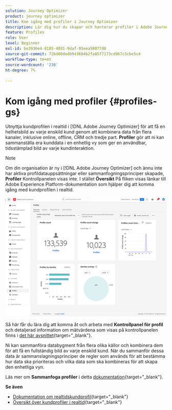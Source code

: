 ```yaml
---
solution: Journey Optimizer
product: journey optimizer
title: Kom igång med profiler i Journey Optimizer
description: Lär dig hur du skapar och hanterar profiler i Adobe Journey Optimizer
feature: Profiles
role: User
level: Beginner
exl-id: be3936e4-8185-4031-9daf-95eea58077d0
source-git-commit: 72bd00dedb943604b2fa85f7173cd967c3cbe5c4
workflow-type: tm+mt
source-wordcount: '238'
ht-degree: 7%

---
```


# Kom igång med profiler {#profiles-gs}

Utnyttja kundprofilen i realtid i [!DNL Adobe Journey Optimizer] för att få en helhetsbild av varje enskild kund genom att kombinera data från flera kanaler, inklusive online, offline, CRM och tredje part. **Profiler** gör att ni kan sammanställa era kunddata i en enhetlig vy som ger en användbar, tidsstämplad bild av varje kundinteraktion.

>[!NOTE]
>
>Om din organisation är ny i [!DNL Adobe Journey Optimizer] och ännu inte har aktiva profildatauppsättningar eller sammanfogningsprinciper skapade, **Profiler** Kontrollpanelen visas inte. I stället **Översikt** På fliken visas länkar till Adobe Experience Platform-dokumentation som hjälper dig att komma igång med kundprofilen i realtid.

![](assets/profiles-home.png)

Så här får du lära dig att komma åt och arbeta med **Kontrollpanel för profil** och detaljerad information om mätvärdena som visas på kontrollpanelen finns i [det här avsnittet](https://experienceleague.adobe.com/docs/experience-platform/profile/ui/user-guide.html){target="_blank"}.

Ni kan sammanföra databygment från flera olika källor och kombinera dem för att få en fullständig bild av varje enskild kund. När du sammanför dessa data är sammanslagningsprinciper de regler som används för att bestämma hur data ska prioriteras och vilka data som ska kombineras för att skapa den enhetliga vyn.

Läs mer om **Sammanfoga profiler** i detta [dokumentation](https://experienceleague.adobe.com/docs/experience-platform/profile/merge-policies/ui-guide.html){target="_blank"}.

**Se även**

* [Dokumentation om realtidskundprofil](https://experienceleague.adobe.com/docs/experience-platform/query/home.html?lang=sv){target="_blank"}
* [Översikt över kundprofiler i realtid](https://experienceleague.adobe.com/docs/experience-platform/profile/home.html?lang=sv){target="_blank"}
